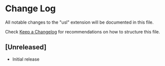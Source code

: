 # Change Log

All notable changes to the "usl" extension will be documented in this file.

Check [Keep a Changelog](http://keepachangelog.com/) for recommendations on how to structure this file.

## [Unreleased]

- Initial release